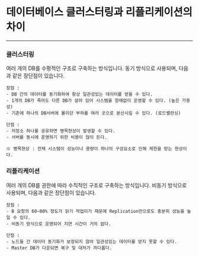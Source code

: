 # 데이터베이스 클러스터링과 리플리케이션의 차이

---

### 클러스터링
여러 개의 DB를 수평적인 구조로 구축하는 방식입니다. 동기 방식으로 사용되며, 다음과 같은 장단점이 있습니다.

````
장점 :
- DB 간의 데이터를 동기화하여 항상 일관성있는 데이터를 얻을 수 있다.
- 1개의 DB가 죽어도 다른 DB가 살아 있어 시스템을 장애없이 운영할 수 있다. (높은 가용성)
- 기존에 하나의 DB서버에 몰리던 부하를 여러 곳으로 분산시킬 수 있다. (로드밸런싱)

단점 :
- 저장소 하나를 공유하면 병목현상이 발생할 수 있다.
- 서버를 동시에 운영하기 위한 비용이 많이 든다.

※ 병목현상 : 전체 시스템이 성능이나 용량이 하나의 구성요소로 인해 제한을 받는 현상이다.
````

### 리플리케이션
여러 개의 DB를 권한에 따라 수직적인 구조로 구축하는 방식입니다. 비동기 방식으로 사용되며, 다음과 같은 장단점이 있습니다.

````
장점 :
- B 요청의 60~80% 정도가 읽기 작업이기 때문에 Replication만으로도 충분히 성능을 높일 수 있다.
- 비동기 방식으로 운영되어 지연 시간이 거의 없다.

단점 :
- 노드들 간 데이터 동기화가 보장되지 않아 일관성있는 데이터를 얻지 못할 수 있다.
- Master DB가 다운되면 복구 및 대처가 까다롭다.
````